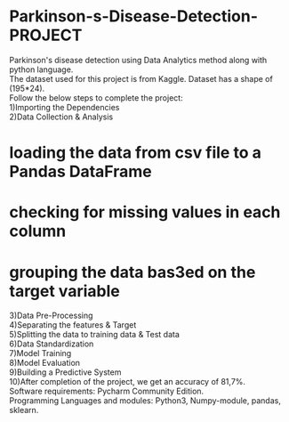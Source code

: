 # Parkinson-s-Disease-Detection-PROJECT  
Parkinson's disease detection using Data Analytics method along with python language.  
The dataset used for this project is from Kaggle. Dataset has a shape of (195*24).  
Follow the below steps to complete the project:  
1)Importing the Dependencies  
2)Data Collection & Analysis  
# loading the data from csv file to a Pandas DataFrame  
# checking for missing values in each column  
# grouping the data bas3ed on the target variable   
3)Data Pre-Processing  
4)Separating the features & Target  
5)Splitting the data to training data & Test data  
6)Data Standardization  
7)Model Training  
8)Model Evaluation  
9)Building a Predictive System  
10)After completion of the project, we get an accuracy of 81,7%.  
Software requirements: Pycharm Community Edition.  
Programming Languages and modules: Python3, Numpy-module, pandas, sklearn.
